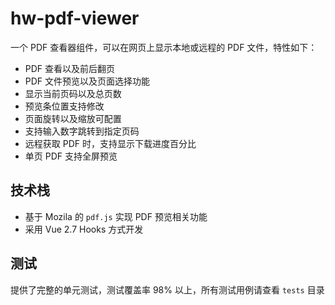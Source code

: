 # hw-pdf-viewer

一个 PDF 查看器组件，可以在网页上显示本地或远程的 PDF 文件，特性如下：

+ PDF 查看以及前后翻页
+ PDF 文件预览以及页面选择功能
+ 显示当前页码以及总页数
+ 预览条位置支持修改
+ 页面旋转以及缩放可配置
+ 支持输入数字跳转到指定页码
+ 远程获取 PDF 时，支持显示下载进度百分比
+ 单页 PDF 支持全屏预览


## 技术栈

+ 基于 Mozila 的 `pdf.js` 实现 PDF 预览相关功能
+ 采用 Vue 2.7 Hooks 方式开发

## 测试

提供了完整的单元测试，测试覆盖率 98% 以上，所有测试用例请查看 `tests` 目录